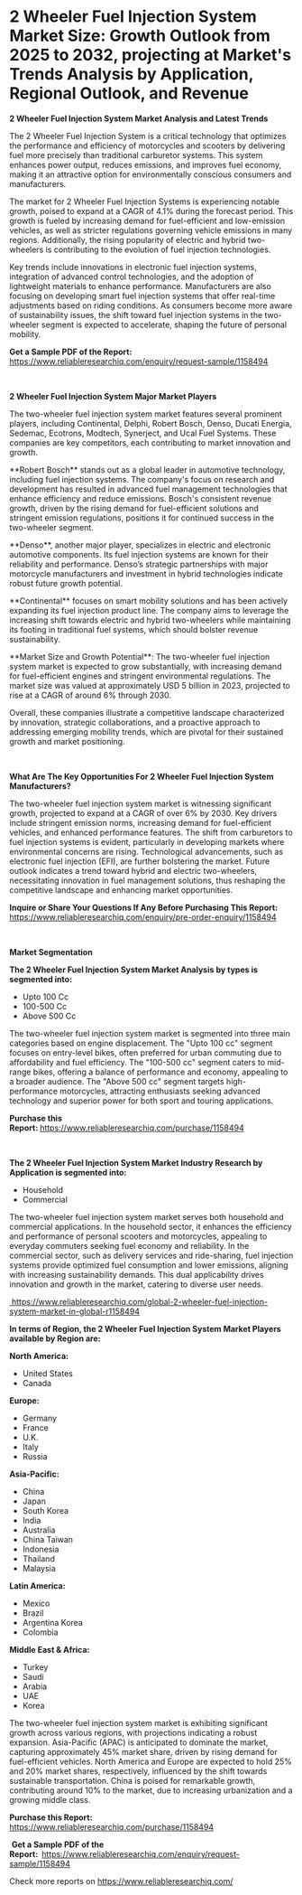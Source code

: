 <p><h1>2 Wheeler Fuel Injection System Market Size: Growth Outlook from 2025 to 2032, projecting at Market's Trends Analysis by Application, Regional Outlook, and Revenue</h1></p><p><strong>2 Wheeler Fuel Injection System Market Analysis and Latest Trends</strong></p>
<p><p>The 2 Wheeler Fuel Injection System is a critical technology that optimizes the performance and efficiency of motorcycles and scooters by delivering fuel more precisely than traditional carburetor systems. This system enhances power output, reduces emissions, and improves fuel economy, making it an attractive option for environmentally conscious consumers and manufacturers. </p><p>The market for 2 Wheeler Fuel Injection Systems is experiencing notable growth, poised to expand at a CAGR of 4.1% during the forecast period. This growth is fueled by increasing demand for fuel-efficient and low-emission vehicles, as well as stricter regulations governing vehicle emissions in many regions. Additionally, the rising popularity of electric and hybrid two-wheelers is contributing to the evolution of fuel injection technologies.</p><p>Key trends include innovations in electronic fuel injection systems, integration of advanced control technologies, and the adoption of lightweight materials to enhance performance. Manufacturers are also focusing on developing smart fuel injection systems that offer real-time adjustments based on riding conditions. As consumers become more aware of sustainability issues, the shift toward fuel injection systems in the two-wheeler segment is expected to accelerate, shaping the future of personal mobility.</p></p>
<p><strong>Get a Sample PDF of the Report:&nbsp;</strong> <a href="https://www.reliableresearchiq.com/enquiry/request-sample/1158494?utm_campaign=3174&utm_medium=2&utm_source=Github&utm_content=ia&utm_term=21032025&utm_id=2-wheeler-fuel-injection-system">https://www.reliableresearchiq.com/enquiry/request-sample/1158494</a></p>
<p>&nbsp;</p>
<p><strong>2 Wheeler Fuel Injection System Major Market Players</strong></p>
<p><p>The two-wheeler fuel injection system market features several prominent players, including Continental, Delphi, Robert Bosch, Denso, Ducati Energia, Sedemac, Ecotrons, Modtech, Synerject, and Ucal Fuel Systems. These companies are key competitors, each contributing to market innovation and growth.</p><p>**Robert Bosch** stands out as a global leader in automotive technology, including fuel injection systems. The company's focus on research and development has resulted in advanced fuel management technologies that enhance efficiency and reduce emissions. Bosch's consistent revenue growth, driven by the rising demand for fuel-efficient solutions and stringent emission regulations, positions it for continued success in the two-wheeler segment.</p><p>**Denso**, another major player, specializes in electric and electronic automotive components. Its fuel injection systems are known for their reliability and performance. Denso’s strategic partnerships with major motorcycle manufacturers and investment in hybrid technologies indicate robust future growth potential.</p><p>**Continental** focuses on smart mobility solutions and has been actively expanding its fuel injection product line. The company aims to leverage the increasing shift towards electric and hybrid two-wheelers while maintaining its footing in traditional fuel systems, which should bolster revenue sustainability.</p><p>**Market Size and Growth Potential**: The two-wheeler fuel injection system market is expected to grow substantially, with increasing demand for fuel-efficient engines and stringent environmental regulations. The market size was valued at approximately USD 5 billion in 2023, projected to rise at a CAGR of around 6% through 2030.</p><p>Overall, these companies illustrate a competitive landscape characterized by innovation, strategic collaborations, and a proactive approach to addressing emerging mobility trends, which are pivotal for their sustained growth and market positioning.</p></p>
<p>&nbsp;</p>
<p><strong>What Are The Key Opportunities For 2 Wheeler Fuel Injection System Manufacturers?</strong></p>
<p><p>The two-wheeler fuel injection system market is witnessing significant growth, projected to expand at a CAGR of over 6% by 2030. Key drivers include stringent emission norms, increasing demand for fuel-efficient vehicles, and enhanced performance features. The shift from carburetors to fuel injection systems is evident, particularly in developing markets where environmental concerns are rising. Technological advancements, such as electronic fuel injection (EFI), are further bolstering the market. Future outlook indicates a trend toward hybrid and electric two-wheelers, necessitating innovation in fuel management solutions, thus reshaping the competitive landscape and enhancing market opportunities.</p></p>
<p><strong>Inquire or Share Your Questions If Any Before Purchasing This Report:</strong> <a href="https://www.reliableresearchiq.com/enquiry/pre-order-enquiry/1158494?utm_campaign=3174&utm_medium=2&utm_source=Github&utm_content=ia&utm_term=21032025&utm_id=2-wheeler-fuel-injection-system">https://www.reliableresearchiq.com/enquiry/pre-order-enquiry/1158494</a></p>
<p>&nbsp;</p>
<p><strong>Market Segmentation</strong></p>
<p><strong>The 2 Wheeler Fuel Injection System Market Analysis by types is segmented into:</strong></p>
<p><ul><li>Upto 100 Cc</li><li>100-500 Cc</li><li>Above 500 Cc</li></ul></p>
<p><p>The two-wheeler fuel injection system market is segmented into three main categories based on engine displacement. The "Upto 100 cc" segment focuses on entry-level bikes, often preferred for urban commuting due to affordability and fuel efficiency. The "100-500 cc" segment caters to mid-range bikes, offering a balance of performance and economy, appealing to a broader audience. The "Above 500 cc" segment targets high-performance motorcycles, attracting enthusiasts seeking advanced technology and superior power for both sport and touring applications.</p></p>
<p><strong>Purchase this Report:&nbsp;</strong><a href="https://www.reliableresearchiq.com/purchase/1158494?utm_campaign=3174&utm_medium=2&utm_source=Github&utm_content=ia&utm_term=21032025&utm_id=2-wheeler-fuel-injection-system">https://www.reliableresearchiq.com/purchase/1158494</a></p>
<p>&nbsp;</p>
<p><strong>The 2 Wheeler Fuel Injection System Market Industry Research by Application is segmented into:</strong></p>
<p><ul><li>Household</li><li>Commercial</li></ul></p>
<p><p>The two-wheeler fuel injection system market serves both household and commercial applications. In the household sector, it enhances the efficiency and performance of personal scooters and motorcycles, appealing to everyday commuters seeking fuel economy and reliability. In the commercial sector, such as delivery services and ride-sharing, fuel injection systems provide optimized fuel consumption and lower emissions, aligning with increasing sustainability demands. This dual applicability drives innovation and growth in the market, catering to diverse user needs.</p></p>
<p><a href="https://www.reliableresearchiq.com/global-2-wheeler-fuel-injection-system-market-in-global-r1158494?utm_campaign=3174&utm_medium=2&utm_source=Github&utm_content=ia&utm_term=21032025&utm_id=2-wheeler-fuel-injection-system">&nbsp;https://www.reliableresearchiq.com/global-2-wheeler-fuel-injection-system-market-in-global-r1158494</a></p>
<p><strong>In terms of Region, the 2 Wheeler Fuel Injection System Market Players available by Region are:</strong></p>
<p>
    <p> <strong> North America: </strong>
        <ul>
            <li>United States</li>
            <li>Canada</li>
        </ul>
        </p> 
    <p> <strong> Europe: </strong>
        <ul>
            <li>Germany</li>
            <li>France</li>
            <li>U.K.</li>
            <li>Italy</li>
            <li>Russia</li>
        </ul>
        </p> 
    <p> <strong> Asia-Pacific: </strong>
        <ul>
            <li>China</li>
            <li>Japan</li>
            <li>South Korea</li>
            <li>India</li>
            <li>Australia</li>
            <li>China Taiwan</li>
            <li>Indonesia</li>
            <li>Thailand</li>
            <li>Malaysia</li>
        </ul>
        </p> 
    <p> <strong> Latin America: </strong>
        <ul>
            <li>Mexico</li>
            <li>Brazil</li>
            <li>Argentina Korea</li>
            <li>Colombia</li>
        </ul>
        </p> 
    <p> <strong> Middle East & Africa: </strong>
        <ul>
            <li>Turkey</li>
            <li>Saudi</li>
            <li>Arabia</li>
            <li>UAE</li>
            <li>Korea</li>
        </ul>
    </p>
    </p>
<p><p>The two-wheeler fuel injection system market is exhibiting significant growth across various regions, with projections indicating a robust expansion. Asia-Pacific (APAC) is anticipated to dominate the market, capturing approximately 45% market share, driven by rising demand for fuel-efficient vehicles. North America and Europe are expected to hold 25% and 20% market shares, respectively, influenced by the shift towards sustainable transportation. China is poised for remarkable growth, contributing around 10% to the market, due to increasing urbanization and a growing middle class.</p></p>
<p><strong>Purchase this Report: </strong><a href="https://www.reliableresearchiq.com/purchase/1158494?utm_campaign=3174&utm_medium=2&utm_source=Github&utm_content=ia&utm_term=21032025&utm_id=2-wheeler-fuel-injection-system">https://www.reliableresearchiq.com/purchase/1158494</a></p>
<p>&nbsp;<strong>Get a Sample PDF of the Report:&nbsp;&nbsp;</strong><a href="https://www.reliableresearchiq.com/enquiry/request-sample/1158494?utm_campaign=3174&utm_medium=2&utm_source=Github&utm_content=ia&utm_term=21032025&utm_id=2-wheeler-fuel-injection-system">https://www.reliableresearchiq.com/enquiry/request-sample/1158494</a></p>
<p><strong></strong></p>
<p>Check more reports on <a href="https://www.reliableresearchiq.com/?utm_campaign=3174&utm_medium=2&utm_source=Github&utm_content=ia&utm_term=21032025&utm_id=2-wheeler-fuel-injection-system">https://www.reliableresearchiq.com/</a></p>